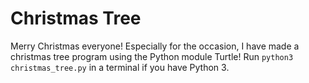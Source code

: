 # Christmas Tree
Merry Christmas everyone! Especially for the occasion, I have made a christmas tree program using the Python module Turtle! Run `python3 christmas_tree.py` in a terminal if you have Python 3.

